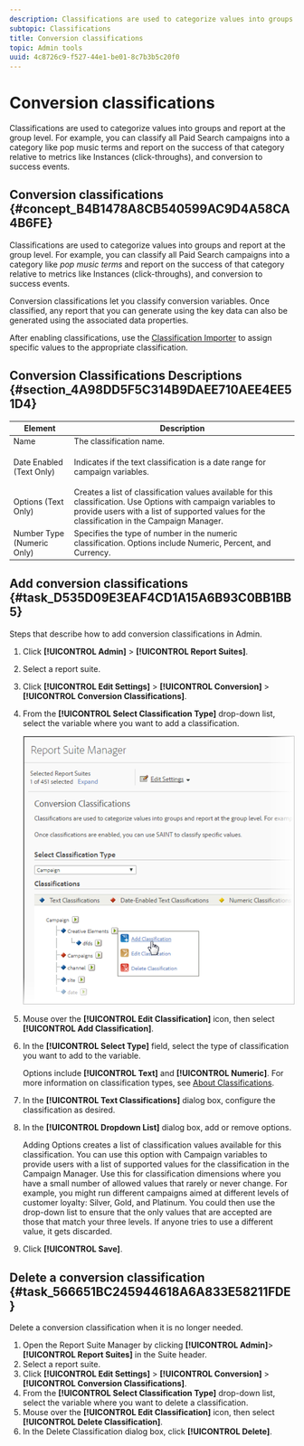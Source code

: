 ```yaml
---
description: Classifications are used to categorize values into groups and report at the group level. For example, you can classify all Paid Search campaigns into a category like pop music terms and report on the success of that category relative to metrics like Instances (click-throughs), and conversion to success events.
subtopic: Classifications
title: Conversion classifications
topic: Admin tools
uuid: 4c8726c9-f527-44e1-be01-8c7b3b5c20f0
---
```


# Conversion classifications

Classifications are used to categorize values into groups and report at the group level. For example, you can classify all Paid Search campaigns into a category like pop music terms and report on the success of that category relative to metrics like Instances (click-throughs), and conversion to success events.

## Conversion classifications {#concept_B4B1478A8CB540599AC9D4A58CA4B6FE}

Classifications are used to categorize values into groups and report at the group level. For example, you can classify all Paid Search campaigns into a category like *pop music terms* and report on the success of that category relative to metrics like Instances (click-throughs), and conversion to success events.

Conversion classifications let you classify conversion variables. Once classified, any report that you can generate using the key data can also be generated using the associated data properties.

After enabling classifications, use the [Classification Importer](/help/components/classifications/importer/c-working-with-saint.md) to assign specific values to the appropriate classification.

## Conversion Classifications Descriptions {#section_4A98DD5F5C314B9DAEE710AEE4EE51D4}

<table id="table_0B72C485467348E2A34BF913441F4AF5"> 
 <thead> 
  <tr> 
   <th colname="col1" class="entry"> Element </th> 
   <th colname="col2" class="entry"> Description </th> 
  </tr> 
 </thead>
 <tbody> 
  <tr> 
   <td colname="col1"> <span class="wintitle"> Name</span> </td> 
   <td colname="col2"> The classification name. </td> 
  </tr> 
  <tr> 
   <td colname="col1"> <span class="wintitle"> Date Enabled (Text Only)</span> </td> 
   <td colname="col2"> <p>Indicates if the text classification is a date range for campaign variables. </p> </td> 
  </tr> 
  <tr> 
   <td colname="col1"> <span class="wintitle"> Options (Text Only)</span> </td> 
   <td colname="col2">Creates a list of classification values available for this classification. Use <span class="wintitle"> Options</span> with campaign variables to provide users with a list of supported values for the classification in the <span class="wintitle"> Campaign Manager</span>. </td> 
  </tr> 
  <tr> 
   <td colname="col1"> <span class="wintitle"> Number Type (Numeric Only)</span> </td> 
   <td colname="col2">Specifies the type of number in the numeric classification. Options include <span class="wintitle"> Numeric</span>, <span class="wintitle"> Percent</span>, and <span class="wintitle"> Currency</span>. </td> 
  </tr> 
 </tbody> 
</table>

## Add conversion classifications {#task_D535D09E3EAF4CD1A15A6B93C0BB1BB5}

Steps that describe how to add conversion classifications in Admin.

1. Click **[!UICONTROL Admin]** > **[!UICONTROL Report Suites]**.
1. Select a report suite.
1. Click **[!UICONTROL Edit Settings]** > **[!UICONTROL Conversion]** > **[!UICONTROL Conversion Classifications]**.
1. From the **[!UICONTROL Select Classification Type]** drop-down list, select the variable where you want to add a classification.

   ![Step Info](../assets/sub_class_create.png)

1. Mouse over the **[!UICONTROL Edit Classification]** icon, then select **[!UICONTROL Add Classification]**.
1. In the **[!UICONTROL Select Type]** field, select the type of classification you want to add to the variable.

   Options include **[!UICONTROL Text]** and **[!UICONTROL Numeric]**. For more information on classification types, see [About Classifications](/help/components/classifications/c-classifications.md).
1. In the **[!UICONTROL Text Classifications]** dialog box, configure the classification as desired.

1. In the **[!UICONTROL Dropdown List]** dialog box, add or remove options.

   Adding Options creates a list of classification values available for this classification. You can use this option with Campaign variables to provide users with a list of supported values for the classification in the Campaign Manager. Use this for classification dimensions where you have a small number of allowed values that rarely or never change. For example, you might run different campaigns aimed at different levels of customer loyalty: Silver, Gold, and Platinum. You could then use the drop-down list to ensure that the only values that are accepted are those that match your three levels. If anyone tries to use a different value, it gets discarded.
1. Click **[!UICONTROL Save]**.

## Delete a conversion classification {#task_566651BC245944618A6A833E58211FDE}

Delete a conversion classification when it is no longer needed.

1. Open the Report Suite Manager by clicking **[!UICONTROL Admin]**> **[!UICONTROL Report Suites]** in the Suite header.
1. Select a report suite.
1. Click **[!UICONTROL Edit Settings]** > **[!UICONTROL Conversion]** > **[!UICONTROL Conversion Classifications]**.
1. From the **[!UICONTROL Select Classification Type]** drop-down list, select the variable where you want to delete a classification.
1. Mouse over the **[!UICONTROL Edit Classification]** icon, then select **[!UICONTROL Delete Classification]**.
1. In the Delete Classification dialog box, click **[!UICONTROL Delete]**.
